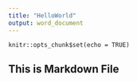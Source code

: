 ```yaml
---
title: "HelloWorld"
output: word_document
---
```


```{r setup, include=FALSE}
knitr::opts_chunk$set(echo = TRUE)
```

## This is Markdown File
